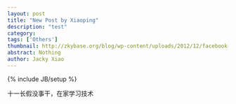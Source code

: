 ```yaml
---
layout: post
title: "New Post by Xiaoping"
description: "test"
category: 
tags: ['Others']
thumbnail: http://zkybase.org/blog/wp-content/uploads/2012/12/facebook-icon.png
abstract: Nothing  
author: Jacky Xiao
---
```

{% include JB/setup %}

十一长假没事干，在家学习技术
